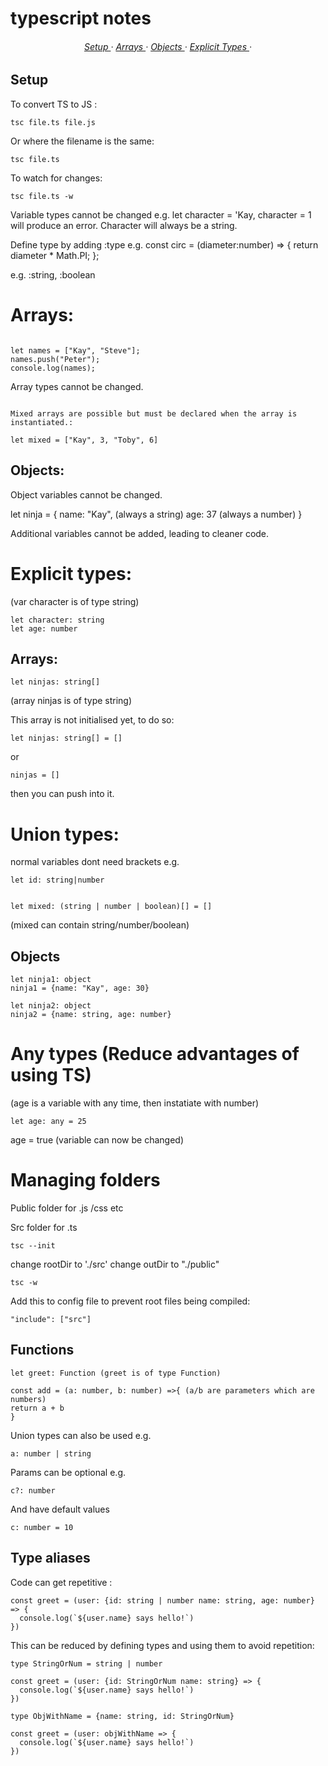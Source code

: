# typescript notes


<div>
<h6 align='center'>
<a href='https://github.com/kwatts949/typescript/blob/master/README.md#setup'>Setup </a> <span> · </span>
<a href='https://github.com/kwatts949/typescript/blob/master/README.md#arrays'>Arrays </a> <span> · </span>
<a href='https://github.com/kwatts949/typescript/blob/master/README.md#objects'>Objects </a> <span> · </span>
<a href='https://github.com/kwatts949/typescript/blob/master/README.md#explicit-types'>Explicit Types </a> <span> · </span>


<h6>
</div>

## Setup

To convert TS to JS :

```
tsc file.ts file.js

```

Or where the filename is the same:

```
tsc file.ts

```

To watch for changes: 
```
tsc file.ts -w

```
Variable types cannot be changed e.g. let character = 'Kay, character = 1 will produce an error. Character will always be a string.

Define type by adding :type e.g.
const circ = (diameter:number) => {
return diameter \* Math.PI;
};

e.g. :string, :boolean

# Arrays:
```

let names = ["Kay", "Steve"];
names.push("Peter");
console.log(names);

```

Array types cannot be changed.
```

Mixed arrays are possible but must be declared when the array is instantiated.:

let mixed = ["Kay", 3, "Toby", 6]
```

## Objects:

Object variables cannot be changed.

let ninja = {
name: "Kay", (always a string)
age: 37 (always a number)
}

Additional variables cannot be added, leading to cleaner code.

# Explicit types:
(var character is of type string)
```
let character: string 
let age: number
```
## Arrays:
```
let ninjas: string[] 
```
(array ninjas is of type string)

This array is not initialised yet, to do so:

```
let ninjas: string[] = []
```

or 
```
ninjas = []
```

then you can push into it.

# Union types:

normal variables dont need brackets e.g.

```
let id: string|number


let mixed: (string | number | boolean)[] = []
```

(mixed can contain string/number/boolean)

## Objects

```
let ninja1: object
ninja1 = {name: "Kay", age: 30}

let ninja2: object
ninja2 = {name: string, age: number}
```

# Any types (Reduce advantages of using TS)
(age is a variable with any time, then instatiate with number)
```
let age: any = 25 
```
age = true (variable can now be changed)

# Managing folders

Public folder for .js /css etc

Src folder for .ts

```
tsc --init
```

change rootDir to './src'
change outDir to "./public"

```
tsc -w
```

Add this to config file to prevent root files being compiled:

```
"include": ["src"]
```

## Functions

```
let greet: Function (greet is of type Function)

const add = (a: number, b: number) =>{ (a/b are parameters which are numbers)
return a + b
}
```

Union types can also be used e.g.

```
a: number | string
```

Params can be optional e.g.

```
c?: number
```

And have default values

```
c: number = 10
```

## Type aliases

Code can get repetitive :
```
const greet = (user: {id: string | number name: string, age: number} => {
  console.log(`${user.name} says hello!`)
}) 
```

This can be reduced by defining types and using them to avoid repetition:

```
type StringOrNum = string | number

const greet = (user: {id: StringOrNum name: string} => {
  console.log(`${user.name} says hello!`)
}) 

```
```
type ObjWithName = {name: string, id: StringOrNum}

const greet = (user: objWithName => {
  console.log(`${user.name} says hello!`)
}) 
